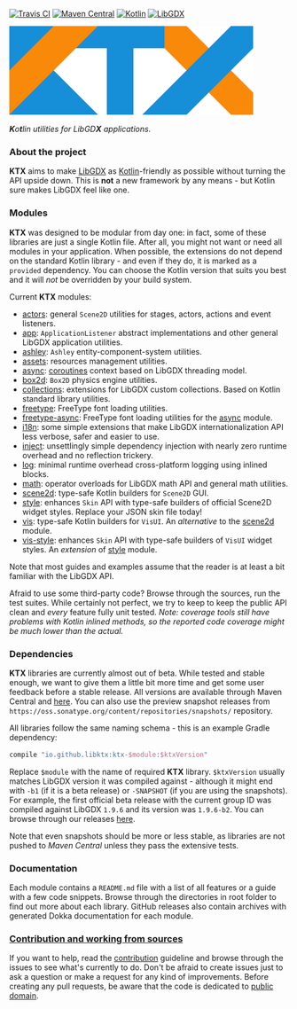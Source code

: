 [![Travis CI](https://travis-ci.org/libktx/ktx.svg?branch=master)](https://travis-ci.org/libktx/ktx)
[![Maven Central](https://img.shields.io/maven-central/v/io.github.libktx/ktx-async.svg)](https://search.maven.org/#search%7Cga%7C1%7Cg%3A%22io.github.libktx%22)
[![Kotlin](https://img.shields.io/badge/kotlin-1.2.21-orange.svg)](http://kotlinlang.org/)
[![LibGDX](https://img.shields.io/badge/libgdx-1.9.8-red.svg)](https://libgdx.badlogicgames.com/)

[![KTX](.github/ktx-logo.png "KTX")](http://libktx.github.io)

_**K**o**t**lin utilities for LibGD**X** applications._

### About the project

**KTX** aims to make [LibGDX](http://libgdx.badlogicgames.com/) as [Kotlin](http://kotlinlang.org/)-friendly as possible
without turning the API upside down. This is **not** a new framework by any means - but Kotlin sure makes LibGDX feel like one.

### Modules

**KTX** was designed to be modular from day one: in fact, some of these libraries are just a single Kotlin file. After all,
you might not want or need all modules in your application. When possible, the extensions do not depend on the standard
Kotlin library - and even if they do, it is marked as a `provided` dependency. You can choose the Kotlin version that suits
you best and it will _not_ be overridden by your build system.

Current **KTX** modules:

- [actors](actors): general `Scene2D` utilities for stages, actors, actions and event listeners.
- [app](app): `ApplicationListener` abstract implementations and other general LibGDX application utilities.
- [ashley](ashley): `Ashley` entity-component-system utilities.
- [assets](assets): resources management utilities.
- [async](async): [coroutines](https://kotlinlang.org/docs/reference/coroutines.html) context based on LibGDX threading model.
- [box2d](box2d): `Box2D` physics engine utilities.
- [collections](collections): extensions for LibGDX custom collections. Based on Kotlin standard library utilities.
- [freetype](freetype): FreeType font loading utilities.
- [freetype-async](freetype-async): FreeType font loading utilities for the [async](async) module.
- [i18n](i18n): some simple extensions that make LibGDX internationalization API less verbose, safer and easier to use.
- [inject](inject): unsettlingly simple dependency injection with nearly zero runtime overhead and no reflection trickery.
- [log](log): minimal runtime overhead cross-platform logging using inlined blocks.
- [math](math): operator overloads for LibGDX math API and general math utilities.
- [scene2d](scene2d): type-safe Kotlin builders for `Scene2D` GUI.
- [style](style): enhances `Skin` API with type-safe builders of official Scene2D widget styles. Replace your JSON skin file today!
- [vis](vis): type-safe Kotlin builders for `VisUI`. An _alternative_ to the [scene2d](scene2d) module.
- [vis-style](vis-style): enhances `Skin` API with type-safe builders of `VisUI` widget styles. An _extension_ of [style](style) module.

Note that most guides and examples assume that the reader is at least a bit familiar with the LibGDX API.

Afraid to use some third-party code? Browse through the sources, run the test suites. While certainly not perfect, we try to keep to
keep the public API clean and *every* feature fully unit tested. *Note: coverage tools still have problems with Kotlin
inlined methods, so the reported code coverage might be much lower than the actual.*

### Dependencies

**KTX** libraries are currently almost out of beta. While tested and stable enough, we want to give them a little bit
more time and get some user feedback before a stable release. All versions are available through Maven Central and
[here](https://github.com/libktx/ktx/releases). You can also use the preview snapshot releases from
`https://oss.sonatype.org/content/repositories/snapshots/` repository.

All libraries follow the same naming schema - this is an example Gradle dependency:

```Groovy
compile "io.github.libktx:ktx-$module:$ktxVersion"
```

Replace `$module` with the name of required **KTX** library. `$ktxVersion` usually matches LibGDX version it was
compiled against - although it might end with `-b1` (if it is a beta release) or `-SNAPSHOT` (if you are using
the snapshots). For example, the first official beta release with the current group ID was compiled against LibGDX
`1.9.6` and its version was `1.9.6-b2`. You can browse through our releases
[here](https://search.maven.org/#search%7Cga%7C1%7Cg%3A%22io.github.libktx%22).

Note that even snapshots should be more or less stable, as libraries are not pushed to _Maven Central_ unless they pass
the extensive tests.

### Documentation

Each module contains a `README.md` file with a list of all features or a guide with a few code snippets. Browse through
the directories in root folder to find out more about each library. GitHub releases also contain archives with generated
Dokka documentation for each module.

### [Contribution and working from sources](.github/CONTRIBUTING.md)

If you want to help, read the [contribution](.github/CONTRIBUTING.md) guideline and browse through the issues to see
what's currently to do. Don't be afraid to create issues just to ask a question or make a request for any kind of
improvements. Before creating any pull requests, be aware that the code is dedicated to [public domain](LICENSE.txt).
